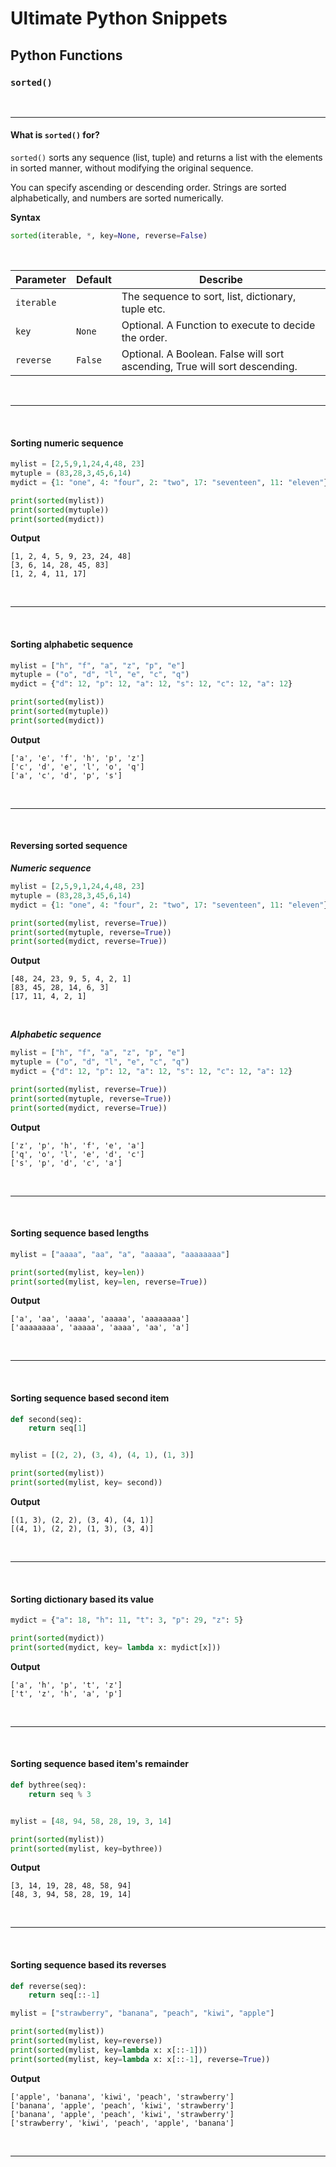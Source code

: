 # Ultimate Python Snippets
## Python Functions
### `sorted()`


<br>

-----


#### What is `sorted()` for?

`sorted()` sorts any sequence (list, tuple) and returns a list with the elements in sorted manner, without modifying the original sequence.

You can specify ascending or descending order. Strings are sorted alphabetically, and numbers are sorted numerically.

**Syntax**

```python
sorted(iterable, *, key=None, reverse=False)
```

<br>

| Parameter | Default | Describe |
|--|--|--|
| `iterable` | | The sequence to sort, list, dictionary, tuple etc. |
| `key` | `None` | Optional. A Function to execute to decide the order. |
| `reverse` | `False` | Optional. A Boolean. False will sort ascending, True will sort descending. |

<br>

--------

<br>


#### Sorting numeric sequence


```python
mylist = [2,5,9,1,24,4,48, 23]
mytuple = (83,28,3,45,6,14)
mydict = {1: "one", 4: "four", 2: "two", 17: "seventeen", 11: "eleven"}

print(sorted(mylist))
print(sorted(mytuple))
print(sorted(mydict))
```

**Output**

```
[1, 2, 4, 5, 9, 23, 24, 48]
[3, 6, 14, 28, 45, 83]
[1, 2, 4, 11, 17]
```

<br>

--------

<br>


#### Sorting alphabetic sequence


```python
mylist = ["h", "f", "a", "z", "p", "e"]
mytuple = ("o", "d", "l", "e", "c", "q")
mydict = {"d": 12, "p": 12, "a": 12, "s": 12, "c": 12, "a": 12}

print(sorted(mylist))
print(sorted(mytuple))
print(sorted(mydict))
```

**Output**

```
['a', 'e', 'f', 'h', 'p', 'z']
['c', 'd', 'e', 'l', 'o', 'q']
['a', 'c', 'd', 'p', 's']
```

<br>

--------


<br>


#### Reversing sorted sequence

***Numeric sequence***

```python
mylist = [2,5,9,1,24,4,48, 23]
mytuple = (83,28,3,45,6,14)
mydict = {1: "one", 4: "four", 2: "two", 17: "seventeen", 11: "eleven"}

print(sorted(mylist, reverse=True))
print(sorted(mytuple, reverse=True))
print(sorted(mydict, reverse=True))
```

**Output**

```
[48, 24, 23, 9, 5, 4, 2, 1]
[83, 45, 28, 14, 6, 3]
[17, 11, 4, 2, 1]
```

<br>

***Alphabetic sequence***

```python
mylist = ["h", "f", "a", "z", "p", "e"]
mytuple = ("o", "d", "l", "e", "c", "q")
mydict = {"d": 12, "p": 12, "a": 12, "s": 12, "c": 12, "a": 12}

print(sorted(mylist, reverse=True))
print(sorted(mytuple, reverse=True))
print(sorted(mydict, reverse=True))
```

**Output**

```
['z', 'p', 'h', 'f', 'e', 'a']
['q', 'o', 'l', 'e', 'd', 'c']
['s', 'p', 'd', 'c', 'a']
```

<br>

--------

<br>


#### Sorting sequence based lengths


```python
mylist = ["aaaa", "aa", "a", "aaaaa", "aaaaaaaa"]

print(sorted(mylist, key=len))
print(sorted(mylist, key=len, reverse=True))
```

**Output**

```
['a', 'aa', 'aaaa', 'aaaaa', 'aaaaaaaa']
['aaaaaaaa', 'aaaaa', 'aaaa', 'aa', 'a']
```

<br>

--------

<br>


#### Sorting sequence based second item


```python
def second(seq):
    return seq[1]


mylist = [(2, 2), (3, 4), (4, 1), (1, 3)]

print(sorted(mylist))
print(sorted(mylist, key= second))
```

**Output**

```
[(1, 3), (2, 2), (3, 4), (4, 1)]
[(4, 1), (2, 2), (1, 3), (3, 4)]
```

<br>

--------

<br>


#### Sorting dictionary based its value


```python
mydict = {"a": 18, "h": 11, "t": 3, "p": 29, "z": 5}

print(sorted(mydict))
print(sorted(mydict, key= lambda x: mydict[x]))
```

**Output**

```
['a', 'h', 'p', 't', 'z']
['t', 'z', 'h', 'a', 'p']
```

<br>

--------

<br>


#### Sorting sequence based item's remainder



```python
def bythree(seq):
    return seq % 3


mylist = [48, 94, 58, 28, 19, 3, 14]

print(sorted(mylist))
print(sorted(mylist, key=bythree))
```

**Output**

```
[3, 14, 19, 28, 48, 58, 94]
[48, 3, 94, 58, 28, 19, 14]
```

<br>

--------

<br>


#### Sorting sequence based its reverses



```python
def reverse(seq):
    return seq[::-1]

mylist = ["strawberry", "banana", "peach", "kiwi", "apple"]

print(sorted(mylist))
print(sorted(mylist, key=reverse))
print(sorted(mylist, key=lambda x: x[::-1]))
print(sorted(mylist, key=lambda x: x[::-1], reverse=True))
```

**Output**

```
['apple', 'banana', 'kiwi', 'peach', 'strawberry']
['banana', 'apple', 'peach', 'kiwi', 'strawberry']
['banana', 'apple', 'peach', 'kiwi', 'strawberry']
['strawberry', 'kiwi', 'peach', 'apple', 'banana']
```

<br>

--------
